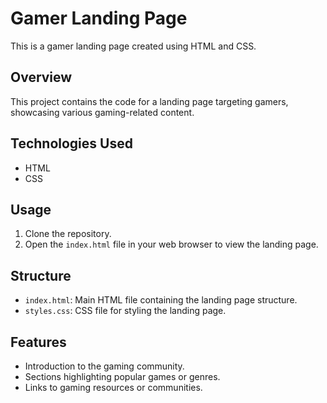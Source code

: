 # Gamer Landing Page

This is a gamer landing page created using HTML and CSS.

## Overview

This project contains the code for a landing page targeting gamers, showcasing various gaming-related content.

## Technologies Used

- HTML
- CSS

## Usage

1. Clone the repository.
2. Open the `index.html` file in your web browser to view the landing page.

## Structure

- `index.html`: Main HTML file containing the landing page structure.
- `styles.css`: CSS file for styling the landing page.

## Features

- Introduction to the gaming community.
- Sections highlighting popular games or genres.
- Links to gaming resources or communities.
